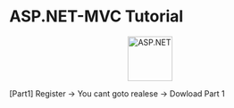 # ASP.NET-MVC Tutorial

<p align="center">
  <img src="https://3.bp.blogspot.com/-7MotMZLaObs/V_JM3Zw7h9I/AAAAAAAAAHM/2xkkwH2VYZQGV9O8SX7RjDDOB6ySqB2xQCPcB/s320/asp.net-mvc-event.png" alt="ASP.NET" style="width:80px;height:80px;">
</p>

[Part1] Register -> You cant goto realese -> Dowload Part 1
